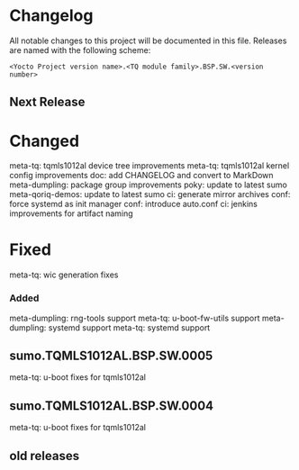 # Changelog

All notable changes to this project will be documented in this file.
Releases are named with the following scheme:

`<Yocto Project version name>.<TQ module family>.BSP.SW.<version number>`

## Next Release

# Changed

meta-tq: tqmls1012al device tree improvements
meta-tq: tqmls1012al kernel config improvements
doc: add CHANGELOG and convert to MarkDown
meta-dumpling: package group improvements
poky: update to latest sumo
meta-qoriq-demos: update to latest sumo
ci: generate mirror archives
conf: force systemd as init manager
conf: introduce auto.conf
ci: jenkins improvements for artifact naming

# Fixed

meta-tq: wic generation fixes

### Added

meta-dumpling: rng-tools support
meta-tq: u-boot-fw-utils support
meta-dumpling: systemd support
meta-tq: systemd support

## sumo.TQMLS1012AL.BSP.SW.0005

meta-tq: u-boot fixes for tqmls1012al

## sumo.TQMLS1012AL.BSP.SW.0004

meta-tq: u-boot fixes for tqmls1012al

## old releases
